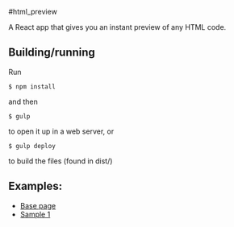 #html_preview

A React app that gives you an instant preview of any HTML code.

## Building/running
Run
```shell
$ npm install
```
and then
```shell
$ gulp
```
to open it up in a web server, or
```shell
$ gulp deploy
```
to build the files (found in dist/)

## Examples:

* [Base page](https://static.droplet.henderea.com/html_preview/)
* [Sample 1](https://static.droplet.henderea.com/html_preview/?content=DwEwlgbgBAzgLgTwDYFMC8AiOKAecC0AhkmAOYB2AXFAMYrnYBOA3BgHwBQoksiqmAB0Ihw5UpQBMABgE5mAW0KNSYKjLkAjAPaMQKRtQCM6qFoCucGCjjNwMAUkIJKqkuRT4NSLTQDWzLQh9ADNvAHdKAAswEXpWTm5oeGR0DCERVXF1BSUVNVkc5VVPLTg4LXkjKWztXX0q2ShVKxs7BycXcjcPLx9%2FMJi4SMoAVkMJAsiUMki4UfGCwJDwqJi9cniucCS%2BVMUi%2FLl00SyCtsdnV1Ue7z9mAZAh%2BYm5KZm5sZeAoMZQrQjorENuxgGB5KRYIwaJgAPRgwikFAwOE0LTkACCwWCqjAiAAdAIxBgoA8hphPsS3qRZuTxsTkvw0sITpRsvs8qzWFAYWxgDDtgl%2BZBBQKuEKIGwgA%3D)